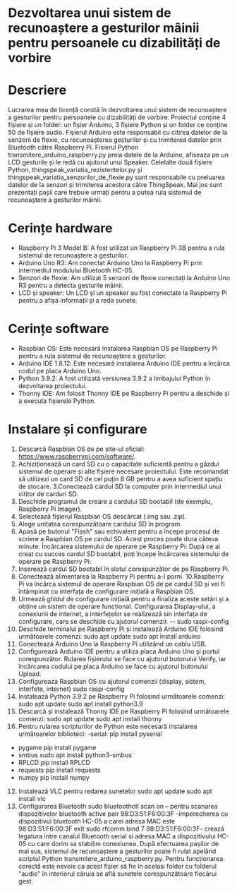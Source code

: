 # Dezvoltarea unui sistem de recunoaștere a gesturilor mâinii pentru persoanele cu dizabilități de vorbire

# Descriere
Lucrarea mea de licență constă în dezvoltarea unui sistem de recunoaștere a gesturilor pentru persoanele cu dizabilități de vorbire.
Proiectul conține 4 fișiere și un folder: un fișier Arduino, 3 fișiere Python și un folder ce conține 50 de fișiere audio. 
Fișierul Arduino este responsabil cu citirea datelor de la senzorii de flexie, cu recunoașterea gesturilor și cu trimiterea datelor prin Bluetooth către Raspberry Pi.
Fisierul Python transmitere_arduino_raspberry.py preia datele de la Arduino, afiseaza pe un LCD gesturile și le redă cu ajutorul unui Speaker. Celelalte două fișiere Python, thingspeak_variatia_rezistentelor.py și thingspeak_variatia_senzorilor_de_flexie.py sunt responsabile cu preluarea datelor de la senzori și trimiterea acestora către ThingSpeak. Mai jos sunt prezentați pașii care trebuie urmați pentru a putea rula sistemul de recunoaștere a gesturilor mâinii.

# Cerințe hardware
- Raspberry Pi 3 Model B: A fost utilizat un Raspberry Pi 3B pentru a rula sistemul de recunoaștere a gesturilor.
- Arduino Uno R3: Am conectat Arduino Uno la Raspberry Pi prin intermediul modulului Bluetooth HC-05.
- Senzori de flexie: Am utilizat 5 senzori de flexie conectați la Arduino Uno R3 pentru a detecta gesturile mâinii.
- LCD și speaker: Un LCD și un speaker au fost conectate la Raspberry Pi pentru a afișa informații și a reda sunete.

# Cerințe software
- Raspbian OS: Este necesară instalarea Raspbian OS pe Raspberry Pi pentru a rula sistemul de recunoaștere a gesturilor.
- Arduino IDE 1.8.12: Este necesară instalarea Arduino IDE pentru a încărca codul pe placa Arduino Uno.
- Python 3.9.2: A fost utilizată versiunea 3.9.2 a limbajului Python în dezvoltarea proiectului.
- Thonny IDE: Am folosit Thonny IDE pe Raspberry Pi pentru a deschide și a executa fișierele Python.

# Instalare și configurare
1. Descarcă Raspbian OS de pe site-ul oficial: https://www.raspberrypi.com/software/.
2. Achiziționează un card SD cu o capacitate suficientă pentru a găzdui sistemul de operare și alte fișiere necesare proiectului. Este recomandat să utilizezi un card SD de cel puțin 8 GB pentru a avea suficient spațiu de stocare.
3.Conectează cardul SD la computer prin intermediul unui cititor de carduri SD.
4. Deschide programul de creare a cardului SD bootabil (de exemplu, Raspberry Pi Imager).
5. Selectează fișierul  Raspbian OS descărcat (.img sau .zip).
6. Alege unitatea corespunzătoare cardului SD în program.
7. Apasă pe butonul "Flash" sau echivalent pentru a începe procesul de scriere a  Raspbian OS pe cardul SD. Acest proces poate dura câteva minute. Încărcarea sistemului de operare pe Raspberry Pi: După ce ai creat cu succes cardul SD bootabil, poți începe încărcarea sistemului de operare pe Raspberry Pi:
8. Inserează cardul SD bootabil în slotul corespunzător de pe Raspberry Pi.
9. Conectează alimentarea la Raspberry Pi pentru a-l porni.
10.Raspberry Pi va încărca sistemul de operare Raspbian OS de pe cardul SD și vei fi întâmpinat cu interfața de configurare inițială a Raspbian OS. 
11. Urmează ghidul de configurare inițială pentru a finaliza aceste setări și a obține un sistem de operare funcțional. Configurarea Display-ului, a conexiunii de internet, a interfețelor se realizează sin interfața de configurare, care se deschide cu ajutorul comenzii:
-- sudo raspi-config
12. Deschide terminalul pe Raspberry Pi și instalează Arduino IDE folosind următoarele comenzi:
sudo apt update
sudo apt install arduino
13. Conectează Arduino Uno la Raspberry Pi utilizând un cablu USB.
14. Configurează Arduino IDE pentru a utiliza placa Arduino Uno și portul corespunzător.
   Rularea fișierului se face cu ajutorul butonului Verify, iar încărcarea codului pe placa Arduino se face cu ajutorul butonului Upload.
16. Configureaza Raspbian OS cu ajutorul comenzii (display, sistem, interfete,  internet)
sudo raspi-config
17. Instalează Python 3.9.2 pe Raspberry Pi folosind următoarele comenzi:
sudo apt update
sudo apt install python3.9
18. Descarcă și instalează Thonny IDE pe Raspberry Pi folosind următoarele comenzi:
sudo apt update
sudo apt install thonny
11. Pentru rularea scripturilor de Python este necesară instalarea următoarelor biblioteci:
-serial:
pip install pyserial
- pygame
pip install pygame
- smbus
sudo apt install python3-smbus
- RPLCD
pip install RPLCD 
- requests
pip install requests
- numpy
pip install numpy
12. Instalează VLC pentru redarea sunetelor
sudo apt update
sudo apt install vlc
13. Configurarea Bluetooth
sudo bluetoothctl
scan on – pentru scanarea dispozitivelor bluetooth active
pair 98:D3:51:F6:00:3F -imperecherea cu dispozitivul bluetooth HC-05 a carei adresa MAC este 98:D3:51:F6:00:3F
exit
sudo rfcomm bind  7 98:D3:51:F6:00:3F- crează legatura intre canalul Bluetooth serial si adresa MAC a dispozitivului HC-05 cu care dorim sa stabilim conexiunea. 
După efectuarea pașilor de mai sus, sistemul de recunoaștere a gesturilor poate fi rulat apelând scriptul Python  transmitere_arduino_raspberry.py. Pentru funcționarea corectă este nevoie ca acest fișier să fie în acelasi folder cu folderul "audio" în interiorul căruia se află sunetele corespunzătoare fiecărui gest.
